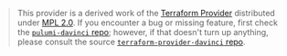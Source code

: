 > This provider is a derived work of the [Terraform Provider](https://github.com/terraform-providers/terraform-provider-davinci)
> distributed under [MPL 2.0](https://www.mozilla.org/en-US/MPL/2.0/). If you encounter a bug or missing feature,
> first check the [`pulumi-davinci` repo](/issues); however, if that doesn't turn up anything,
> please consult the source [`terraform-provider-davinci` repo](https://github.com/terraform-providers/terraform-provider-davinci/issues).
